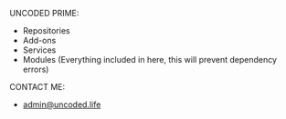 UNCODED PRIME:

* Repositories
* Add-ons
* Services
* Modules
(Everything included in here, this will prevent dependency errors)

CONTACT ME:

* admin@uncoded.life


